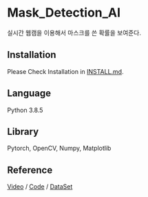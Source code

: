 # Mask_Detection_AI   
실시간 웹캠을 이용해서 마스크를 쓴 확률을 보여준다.

## Installation
Please Check Installation in [INSTALL.md](https://github.com/cv-jaeha/mask-detection-ai/blob/main/INSTALL.md).

## Language
Python 3.8.5

## Library   
Pytorch, OpenCV, Numpy, Matplotlib

## Reference
[Video](https://www.youtube.com/watch?v=ncIyy1doSJ8&t=222s)
 / 
 [Code](https://github.com/kairess/mask-detection)
  / 
 [DataSet](https://github.com/prajnasb/observations)
